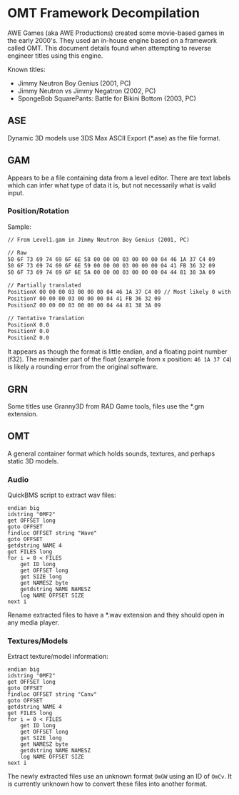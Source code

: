 # OMT Framework Decompilation

AWE Games (aka AWE Productions) created some movie-based games in the early 2000's. They used an in-house engine based on a framework called OMT. This document details found when attempting to reverse engineer titles using this engine.

Known titles:

- Jimmy Neutron Boy Genius (2001, PC)
- Jimmy Neutron vs Jimmy Negatron (2002, PC)
- SpongeBob SquarePants: Battle for Bikini Bottom (2003, PC)

## ASE

Dynamic 3D models use 3DS Max ASCII Export (*.ase) as the file format.

## GAM

Appears to be a file containing data from a level editor. There are text labels which can infer what type of data it is, but not necessarily what is valid input.

### Position/Rotation

Sample:

```txt
// From Level1.gam in Jimmy Neutron Boy Genius (2001, PC)

// Raw
50 6F 73 69 74 69 6F 6E 58 00 00 00 03 00 00 00 04 46 1A 37 C4 09
50 6F 73 69 74 69 6F 6E 59 00 00 00 03 00 00 00 04 41 FB 36 32 09
50 6F 73 69 74 69 6F 6E 5A 00 00 00 03 00 00 00 04 44 81 38 3A 09

// Partially translated
PositionX 00 00 00 03 00 00 00 04 46 1A 37 C4 09 // Most likely 0 with rounding error
PositionY 00 00 00 03 00 00 00 04 41 FB 36 32 09
PositionZ 00 00 00 03 00 00 00 04 44 81 38 3A 09

// Tentative Translation
PositionX 0.0
PositionY 0.0
PositionZ 0.0
```

It appears as though the format is little endian, and a floating point number (f32). The remainder part of the float (example from x position: `46 1A 37 C4`) is likely a rounding error from the original software.

## GRN

Some titles use Granny3D from RAD Game tools, files use the *.grn extension.

## OMT

A general container format which holds sounds, textures, and perhaps static 3D models.

### Audio

QuickBMS script to extract wav files:

```bms
endian big
idstring "0MF2"
get OFFSET long
goto OFFSET
findloc OFFSET string "Wave"
goto OFFSET
getdstring NAME 4
get FILES long
for i = 0 < FILES
    get ID long
    get OFFSET long
    get SIZE long
    get NAMESZ byte
    getdstring NAME NAMESZ
    log NAME OFFSET SIZE
next i
```

Rename extracted files to have a *.wav extension and they should open in any media player.

### Textures/Models

Extract texture/model information:

```bms
endian big
idstring "0MF2"
get OFFSET long
goto OFFSET
findloc OFFSET string "Canv"
goto OFFSET
getdstring NAME 4
get FILES long
for i = 0 < FILES
    get ID long
    get OFFSET long
    get SIZE long
    get NAMESZ byte
    getdstring NAME NAMESZ
    log NAME OFFSET SIZE
next i
```

The newly extracted files use an unknown format `OmGW` using an ID of `OmCv`. It is currently unknown how to convert these files into another format.
